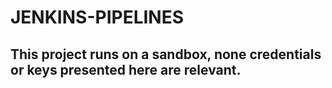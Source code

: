 # JENKINS-PIPELINES

## This project runs on a sandbox, none credentials or keys presented here are relevant.
